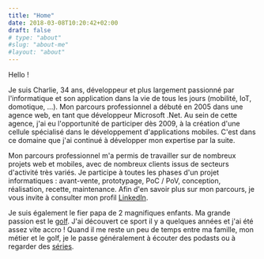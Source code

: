 ```yaml
---
title: "Home"
date: 2018-03-08T10:20:42+02:00
draft: false
# type: "about"
#slug: "about-me"
#layout: "about"
---
```

Hello ! 

Je suis Charlie, 34 ans, développeur et plus largement passionné par l'informatique et son application dans la vie de tous les jours (mobilité, IoT, domotique, ...). Mon parcours professionnel a débuté en 2005 dans une agence web, en tant que développeur Microsoft .Net. Au sein de cette agence, j'ai eu l'opportunité de participer dès 2009, à la création d'une cellule spécialisé dans le développement d'applications mobiles. C'est dans ce domaine que j'ai continué à développer mon expertise par la suite.

Mon parcours professionnel m'a permis de travailler sur de nombreux projets web et mobiles, avec de nombreux clients issus de secteurs d'activité très variés. Je participe à toutes les phases d'un projet informatiques : avant-vente, prototypage, PoC / PoV, conception, réalisation, recette, maintenance. Afin d'en savoir plus sur mon parcours, je vous invite à consulter mon profil [LinkedIn](https://www.linkedin.com/in/chaaarly "Profil LinkedIn de Charlie Fougeray").

Je suis également le fier papa de 2 magnifiques enfants. Ma grande passion est le [golf](https://twitter.com/chaaarly_golf "Ma timeline twitter 100% golf"). J'ai découvert ce sport il y a quelques années et j'ai été assez vite accro ! Quand il me reste un peu de temps entre ma famille, mon métier et le golf, je le passe généralement à écouter des podasts ou à regarder des [séries](https://www.tvtime.com/en/user/69547/profile "Mes séries sur TV Time").

<!--
*[IoT]: Internet of Things 
*[PoC]: Proof of Concept
*[PoV]: Proof of Value
*[R&D]: Recherche et Développement
-->